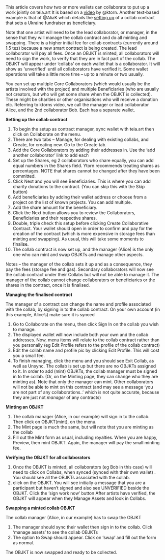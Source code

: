 This article covers how two or more wallets can collaborate to put up a work jointly on teia.art  It is based on a [video](https://youtu.be/o-S6n4-cRvk) by @ktorn.
Another text-based example is that of @AliaK which details the [setting up](https://github.com/teia-community/teia-docs/wiki/Ukranian-Fundraising#how-to-set-up-a-collaboration-contract-on-teia-for-directing-sales-to-the-initiative-contract) of a collab contract that sets a Ukraine fundraiser as beneficiary.

Note that one artist will need to be the lead collaborator, or manager, in the sense that they will manage the collab contract and do all minting and swapping. There is a higher initial fee for collab contracts (currently around 1.5 tez) because a new smart contract is being created. The lead collaborator will pay all fees.
Once an OBJKT is minted, all collaborators will need to sign the work, to verify that they are in fact part of the collab. The OBJKT will appear under ‘collabs’ on each wallet that is a collaborator. It will show as 'unverified' until all collaborators have verified it.
Some wallet operations will take a little more time – up to a minute or two usually.

You can set up multiple Core Collaborators (which would usually be the artists involved with the project) and multiple Beneficiaries (who are usually not creators, but who will get some share when the OBJKT is collected). These might be charities or other organisations who will receive a donation etc.
Referring to ktorns video, we call the manager or lead collaborator Alice, and the 2nd collaborator Bob. Each has a separate wallet.


**Setting up the collab contract**
1)	To begin the setup as contract manager, sync wallet with teia.art then click on Collaborate on the menu.
2)	There are two tabs – Manage, for dealing with existing collabs, and Create, for creating new. Go to the Create tab.
3)	Add the Core Collaborators by adding their addresses in. Use the ‘add another collaborator’ link to add each 
4)	Set up the Shares, eg 2 collaborators who share equally, you can add equal numbers in the Shares field. Ytorn recommends treating shares as percentages. NOTE that shares cannot be changed after they have been committed.
5)	Click Next and you will see Beneficiaries. This is where you can add charity donations to the contract. (You can skip this with the Skip button)
6)	Add beneficiaries by adding their wallet address or choose from a project on the list of known projects. You can add multiple.
7)	Add the share amount for the beneficiary.
8)	Click the Next button allows you to review the Collaborators, Beneficiaries and their respective shares.
9)	Double, triple check this setup before clicking Create Collaborative Contract. Your wallet should open in order to confirm and pay for the creation of the contract (which is more expensive in storage fees than minting and swapping). As usual, this will take some moments to finalise.
10)	The collab contract is now set up, and the manager (Alice) is the only one who can mint and swap OBJKTs and manage other aspects.

Notes – the manager of the collab sets it up and as a consequence, they pay the fees (storage fee and gas).
Secondary collaborators will now see the collab contract under their Collabs but will not be able to manage it.
The manager of the collab cannot change collaborators or beneficiaries or the shares in the contract, once it is finalised.

**Managing the finalised contract**

The manager of a contract can change the name and profile associated with the collab, by signing in to the collab contract.
On your own account (in this example, Alice’s) make sure it is synced
1)	Go to Collaborate on the menu, then click Sign In on the collab you wish to manage.
2)	The displayed wallet will now include both your own and the collab addresses. Now, menu items will relate to the collab contract rather than you personally (eg Edit Profile refers to the profile of the collab contract) 
3)	Edit the collab name and profile pic by clicking Edit Profile. This will cost you a small fee.
4)	To finish managing, click the menu and you should see Exit Collab, as well as Unsync.
The collab is set up but there are no OBJKTs assigned to it.
In order to add (mint) OBJKTs, the collab manager must be signed in to the collab. (Or, on the Minting page, they can change who they are minting as). Note that only the manager can mint. Other collaborators will not be able to mint on this contract (and may see a message ‘you are not part of any collaborations..’ which is not quite accurate, because they are just not *manager* of any contracts)

**Minting an OBJKT**
1)	The collab manager (Alice, in our example) will sign in to the collab. Then click on OBJKT(mint), on the menu.
2)	The Mint page is much the same, but will note that you are minting as the collab 
3)	Fill out the Mint form as usual, including royalties. When you are happy, Preview, then mint OBJKT. Again, the manager will pay the small minting fee.


**Verifying the OBJKT for all collaborators**
1)	Once the OBJKT is minted, all collaborators (eg Bob in this case) will need to click on Collabs, when synced (synced with their own wallet) . You should see all the OBJKTs associated with the collab.
2)	click on the OBJKT. You will see initially a message that you are a participant but haven’t signed and also see UNVERIFIED beside the OBJKT.  Click  the ‘sign work now’ button
After artists have verified, the OBJKT will appear when they Manage Assets and look in Collabs.

**Swapping a minted collab OBJKT**

The collab manager (Alice, in our example) has to swap the OBJKT
1)	The manager should sync their wallet then sign in to the collab. Click ‘manage assets’ to see the collab OBJKTs
2)	The option to Swap should appear. Click on ‘swap’ and fill out the form as normal.

The OBJKT is now swapped and ready to be collected.






